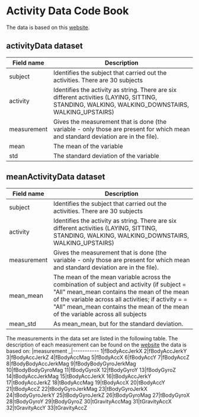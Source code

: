 # Activity Data Code Book

The data is based on this [website](http://archive.ics.uci.edu/ml/datasets/Human+Activity+Recognition+Using+Smartphones).

## activityData dataset

Field name|Description
----------|-----------
subject|Identifies the subject that carried out the activities. There are 30 subjects
activity|Identifies the activity as string. There are six different activities (LAYING, SITTING, STANDING, WALKING, WALKING_DOWNSTAIRS, WALKING_UPSTAIRS)
measurement|Gives the measurement that is done (the variable - only those are present for which mean and standard deviation are in the file).
mean|The mean of the variable
std|The standard deviation of the variable

## meanActivityData dataset
Field name|Description
----------|-----------
subject|Identifies the subject that carried out the activities. There are 30 subjects
activity|Identifies the activity as string. There are six different activities (LAYING, SITTING, STANDING, WALKING, WALKING_DOWNSTAIRS, WALKING_UPSTAIRS)
measurement|Gives the measurement that is done (the variable - only those are present for which mean and standard deviation are in the file).
mean_mean|The mean of the mean variable across the combination of subject and activity (if subject = "All" mean_mean contains the mean of the mean of the variable across all activities; if activity = = "All" mean_mean contains the mean of the mean of the variable across all subjects
mean_std|As mean_mean, but for the standard deviation.

The measurements in the data set are listed in the following table. The description of each measurement can be found on the [website](http://archive.ics.uci.edu/ml/datasets/Human+Activity+Recognition+Using+Smartphones) the data is based on:
 |measurement
_|-----------
1|fBodyAccJerkX
2|fBodyAccJerkY
3|fBodyAccJerkZ
4|fBodyAccMag
5|fBodyAccX
6|fBodyAccY
7|fBodyAccZ
8|fBodyBodyAccJerkMag
9|fBodyBodyGyroJerkMag
10|fBodyBodyGyroMag
11|fBodyGyroX
12|fBodyGyroY
13|fBodyGyroZ
14|tBodyAccJerkMag
15|tBodyAccJerkX
16|tBodyAccJerkY
17|tBodyAccJerkZ
18|tBodyAccMag
19|tBodyAccX
20|tBodyAccY
21|tBodyAccZ
22|tBodyGyroJerkMag
23|tBodyGyroJerkX
24|tBodyGyroJerkY
25|tBodyGyroJerkZ
26|tBodyGyroMag
27|tBodyGyroX
28|tBodyGyroY
29|tBodyGyroZ
30|tGravityAccMag
31|tGravityAccX
32|tGravityAccY
33|tGravityAccZ

